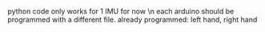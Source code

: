 python code only works for 1 IMU for now \n
each arduino should be programmed with a different file. already programmed: left hand, right hand
